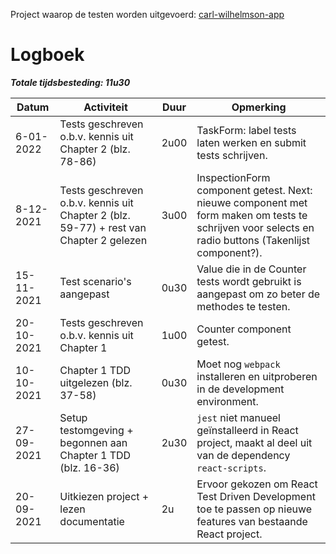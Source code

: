 Project waarop de testen worden uitgevoerd: [carl-wilhelmson-app](https://github.com/LoukaOctave/carl-wilhelmson-app)

# Logboek
***Totale tijdsbesteding: 11u30***

|Datum|Activiteit|Duur|Opmerking|
|-|-|-|-|
| 6-01-2022 | Tests geschreven o.b.v. kennis uit Chapter 2 (blz. 78-86) | 2u00 | TaskForm: label tests laten werken en submit tests schrijven. |
| 8-12-2021 | Tests geschreven o.b.v. kennis uit Chapter 2 (blz. 59-77) + rest van Chapter 2 gelezen | 3u00 | InspectionForm component getest. Next: nieuwe component met form maken om tests te schrijven voor selects en radio buttons (Takenlijst component?). |
| 15-11-2021 | Test scenario's aangepast | 0u30 | Value die in de Counter tests wordt gebruikt is aangepast om zo beter de methodes te testen. |
| 20-10-2021 | Tests geschreven o.b.v. kennis uit Chapter 1 | 1u00 | Counter component getest. |
| 10-10-2021 | Chapter 1 TDD uitgelezen (blz. 37-58) | 0u30 | Moet nog ```webpack``` installeren en uitproberen in de development environment. |
| 27-09-2021 | Setup testomgeving + begonnen aan Chapter 1 TDD (blz. 16-36) | 2u30 | ```jest``` niet manueel geïnstalleerd in React project, maakt al deel uit van de dependency ```react-scripts```. |
| 20-09-2021 | Uitkiezen project + lezen documentatie | 2u | Ervoor gekozen om React Test Driven Development toe te passen op nieuwe features van bestaande React project. |
